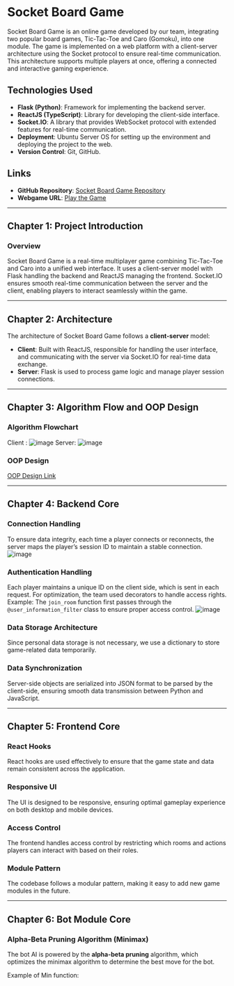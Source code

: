 # Socket Board Game

Socket Board Game is an online game developed by our team, integrating two popular board games, Tic-Tac-Toe and Caro (Gomoku), into one module. The game is implemented on a web platform with a client-server architecture using the Socket protocol to ensure real-time communication. This architecture supports multiple players at once, offering a connected and interactive gaming experience.

## Technologies Used

- **Flask (Python)**: Framework for implementing the backend server.
- **ReactJS (TypeScript)**: Library for developing the client-side interface.
- **Socket.IO**: A library that provides WebSocket protocol with extended features for real-time communication.
- **Deployment**: Ubuntu Server OS for setting up the environment and deploying the project to the web.
- **Version Control**: Git, GitHub.

## Links

- **GitHub Repository**: [Socket Board Game Repository](#)  
- **Webgame URL**: [Play the Game](#)

---

## Chapter 1: Project Introduction

### Overview
Socket Board Game is a real-time multiplayer game combining Tic-Tac-Toe and Caro into a unified web interface. It uses a client-server model with Flask handling the backend and ReactJS managing the frontend. Socket.IO ensures smooth real-time communication between the server and the client, enabling players to interact seamlessly within the game.

---

## Chapter 2: Architecture

The architecture of Socket Board Game follows a **client-server** model:
- **Client**: Built with ReactJS, responsible for handling the user interface, and communicating with the server via Socket.IO for real-time data exchange.
- **Server**: Flask is used to process game logic and manage player session connections.

---

## Chapter 3: Algorithm Flow and OOP Design

### Algorithm Flowchart
Client : ![image](https://github.com/user-attachments/assets/416aee2c-6107-437e-97f0-c9a1b21b01f8)
Server: ![image](https://github.com/user-attachments/assets/0dabb4c8-524c-4913-ac00-d3aa629a4a33)




### OOP Design
[OOP Design Link](https://lucid.app/lucidchart/c264c462-2240-482f-b0e6-2013fe53ffff/edit?invitationId=inv_cdb088a6-a102-427c-8d5b-ef01ce4125b1&page=0_0#) 


---

## Chapter 4: Backend Core

### Connection Handling
To ensure data integrity, each time a player connects or reconnects, the server maps the player’s session ID to maintain a stable connection.
![image](https://github.com/user-attachments/assets/8cec42ad-8044-4e64-8649-39da192cb865)


### Authentication Handling
Each player maintains a unique ID on the client side, which is sent in each request. For optimization, the team used decorators to handle access rights.  
Example: The `join_room` function first passes through the `@user_information_filter` class to ensure proper access control.
![image](https://github.com/user-attachments/assets/64ed5123-1edd-4dd4-8ed1-983fa60a7265)



### Data Storage Architecture
Since personal data storage is not necessary, we use a dictionary to store game-related data temporarily.

### Data Synchronization
Server-side objects are serialized into JSON format to be parsed by the client-side, ensuring smooth data transmission between Python and JavaScript.

---

## Chapter 5: Frontend Core

### React Hooks
React hooks are used effectively to ensure that the game state and data remain consistent across the application.

### Responsive UI
The UI is designed to be responsive, ensuring optimal gameplay experience on both desktop and mobile devices.

### Access Control
The frontend handles access control by restricting which rooms and actions players can interact with based on their roles.

### Module Pattern
The codebase follows a modular pattern, making it easy to add new game modules in the future.

---

## Chapter 6: Bot Module Core

### Alpha-Beta Pruning Algorithm (Minimax)
The bot AI is powered by the **alpha-beta pruning** algorithm, which optimizes the minimax algorithm to determine the best move for the bot.  

Example of Min function:

